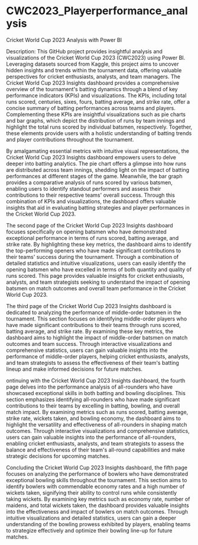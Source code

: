 # CWC2023_Playerperformance_analysis
Cricket World Cup 2023 Analysis with Power BI

Description:
This GitHub project provides insightful analysis and visualizations of the Cricket World Cup 2023 (CWC2023) using Power BI. Leveraging datasets sourced from Kaggle, this project aims to uncover hidden insights and trends within the tournament data, offering valuable perspectives for cricket enthusiasts, analysts, and team managers.
The Cricket World Cup 2023 Insights dashboard provides a comprehensive overview of the tournament's batting dynamics through a blend of key performance indicators (KPIs) and visualizations. The KPIs, including total runs scored, centuries, sixes, fours, batting average, and strike rate, offer a concise summary of batting performances across teams and players. Complementing these KPIs are insightful visualizations such as pie charts and bar graphs, which depict the distribution of runs by team innings and highlight the total runs scored by individual batsmen, respectively. Together, these elements provide users with a holistic understanding of batting trends and player contributions throughout the tournament.

By amalgamating essential metrics with intuitive visual representations, the Cricket World Cup 2023 Insights dashboard empowers users to delve deeper into batting analytics. The pie chart offers a glimpse into how runs are distributed across team innings, shedding light on the impact of batting performances at different stages of the game. Meanwhile, the bar graph provides a comparative analysis of runs scored by various batsmen, enabling users to identify standout performers and assess their contributions to their respective teams' overall success. Through this combination of KPIs and visualizations, the dashboard offers valuable insights that aid in evaluating batting strategies and player performances in the Cricket World Cup 2023.


The second page of the Cricket World Cup 2023 Insights dashboard focuses specifically on opening batsmen who have demonstrated exceptional performance in terms of runs scored, batting average, and strike rate. By highlighting these key metrics, the dashboard aims to identify the top-performing openers who have made significant contributions to their teams' success during the tournament. Through a combination of detailed statistics and intuitive visualizations, users can easily identify the opening batsmen who have excelled in terms of both quantity and quality of runs scored. This page provides valuable insights for cricket enthusiasts, analysts, and team strategists seeking to understand the impact of opening batsmen on match outcomes and overall team performance in the Cricket World Cup 2023.

The third page of the Cricket World Cup 2023 Insights dashboard is dedicated to analyzing the performance of middle-order batsmen in the tournament. This section focuses on identifying middle-order players who have made significant contributions to their teams through runs scored, batting average, and strike rate. By examining these key metrics, the dashboard aims to highlight the impact of middle-order batsmen on match outcomes and team success. Through interactive visualizations and comprehensive statistics, users can gain valuable insights into the performance of middle-order players, helping cricket enthusiasts, analysts, and team strategists to assess the effectiveness of their team's batting lineup and make informed decisions for future matches.

ontinuing with the Cricket World Cup 2023 Insights dashboard, the fourth page delves into the performance analysis of all-rounders who have showcased exceptional skills in both batting and bowling disciplines. This section emphasizes identifying all-rounders who have made significant contributions to their teams by excelling in batting, bowling, and overall match impact. By examining metrics such as runs scored, batting average, strike rate, wickets taken, and bowling economy, the dashboard aims to highlight the versatility and effectiveness of all-rounders in shaping match outcomes. Through interactive visualizations and comprehensive statistics, users can gain valuable insights into the performance of all-rounders, enabling cricket enthusiasts, analysts, and team strategists to assess the balance and effectiveness of their team's all-round capabilities and make strategic decisions for upcoming matches.

Concluding the Cricket World Cup 2023 Insights dashboard, the fifth page focuses on analyzing the performance of bowlers who have demonstrated exceptional bowling skills throughout the tournament. This section aims to identify bowlers with commendable economy rates and a high number of wickets taken, signifying their ability to control runs while consistently taking wickets. By examining key metrics such as economy rate, number of maidens, and total wickets taken, the dashboard provides valuable insights into the effectiveness and impact of bowlers on match outcomes. Through intuitive visualizations and detailed statistics, users can gain a deeper understanding of the bowling prowess exhibited by players, enabling teams to strategize effectively and optimize their bowling line-up for future matches.
